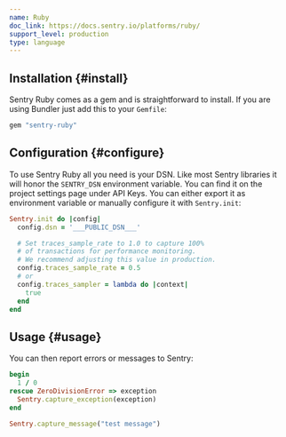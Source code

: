 ```yaml
---
name: Ruby
doc_link: https://docs.sentry.io/platforms/ruby/
support_level: production
type: language
---
```


## Installation {#install}

Sentry Ruby comes as a gem and is straightforward to install. If you are using Bundler just add this to your `Gemfile`:

```ruby
gem "sentry-ruby"
```

## Configuration {#configure}

To use Sentry Ruby all you need is your DSN. Like most Sentry libraries it will honor the `SENTRY_DSN` environment variable. You can find it on the project settings page under API Keys. You can either export it as environment variable or manually configure it with `Sentry.init`:

```ruby
Sentry.init do |config|
  config.dsn = '___PUBLIC_DSN___'

  # Set traces_sample_rate to 1.0 to capture 100%
  # of transactions for performance monitoring.
  # We recommend adjusting this value in production.
  config.traces_sample_rate = 0.5
  # or
  config.traces_sampler = lambda do |context|
    true
  end
end
```

## Usage {#usage}

You can then report errors or messages to Sentry:

```ruby
begin
  1 / 0
rescue ZeroDivisionError => exception
  Sentry.capture_exception(exception)
end

Sentry.capture_message("test message")
```
